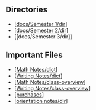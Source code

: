 ## Directories
- [[docs/Semester 1/dir]]
- [[docs/Semester 2/dir]]
- [[docs/Semester 3/dir]]
## Important Files
- [[Math Notes/dict]]
- [[Writing Notes/dict]]
- [[Math Notes/class-overview]]
- [[Writing Notes/class-overview]]
- [[purchases]]
- [[orientation notes/dir]]





[//begin]: # "Autogenerated link references for markdown compatibility"
[docs/Semester 1/dir]: <docs/Semester 1/dir.md> "Semester One"
[docs/Semester 2/dir]: <docs/Semester 2/dir.md> "Semester Two"
[Math Notes/dict]: <docs/Semester 1/Math Notes/dict.md> "Math Dictionary"
[Writing Notes/dict]: <docs/Semester 1/Writing Notes/dict.md> "Writing Buzzword Dictionary"
[Math Notes/class-overview]: <docs/Semester 1/Math Notes/class-overview.md> "Math Class Overview"
[Writing Notes/class-overview]: <docs/Semester 1/Writing Notes/class-overview.md> "Writing Class Overview"
[purchases]: docs/Purchases/purchases.md "Purchases"
[orientation notes/dir]: <docs/Semester 1/orientation notes/dir.md> "Orientation Notes Directory"
[//end]: # "Autogenerated link references"
